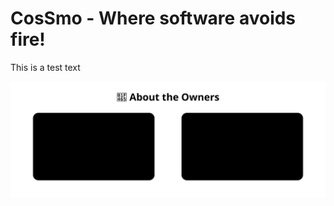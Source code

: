 <h1> CosSmo - Where software avoids fire!</h1>

<p> This is a test text</p>


<p align="center">
  <img src="./Media/team.svg" alt="About the Team">
</p>

